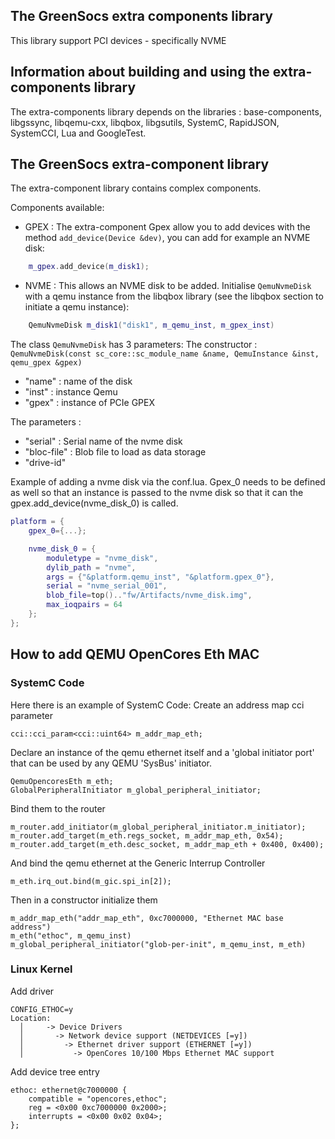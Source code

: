 
[//]: # (SECTION 0)
The GreenSocs extra components library
--------------------------------------

This library support PCI devices - specifically NVME

[//]: # (SECTION 10)
## Information about building and using the extra-components library
The extra-components library depends on the libraries : base-components, libgssync, libqemu-cxx, libqbox, libgsutils, SystemC, RapidJSON, SystemCCI, Lua and GoogleTest.

[//]: # (SECTION 50)
The GreenSocs extra-component library 
-------------------------------------

The extra-component library contains complex components. 

Components available:

 * GPEX : The extra-component Gpex allow you to add devices with the method `add_device(Device &dev)`, you can add for example an NVME disk:
```c++
    m_gpex.add_device(m_disk1);
```
 * NVME : This allows an NVME disk to be added. Initialise `QemuNvmeDisk` with a qemu instance from the libqbox library (see the libqbox section to initiate a qemu instance):

```c++
    QemuNvmeDisk m_disk1("disk1", m_qemu_inst, m_gpex_inst)
```
The class `QemuNvmeDisk` has 3 parameters:
The constructor : `QemuNvmeDisk(const sc_core::sc_module_name &name, QemuInstance &inst, qemu_gpex &gpex)`
- "name" : name of the disk
- "inst" : instance Qemu
- "gpex" : instance of PCIe GPEX

The parameters :
- "serial" : Serial name of the nvme disk
- "bloc-file" : Blob file to load as data storage
- "drive-id"

Example of adding a nvme disk via the conf.lua.  Gpex_0 needs to be defined as well so that an instance is passed to the nvme disk so that it can the gpex.add_device(nvme_disk_0) is called.

```lua
platform = {
    gpex_0={...};

    nvme_disk_0 = {
        moduletype = "nvme_disk",
        dylib_path = "nvme",
        args = {"&platform.qemu_inst", "&platform.gpex_0"},
        serial = "nvme_serial_001",
        blob_file=top().."fw/Artifacts/nvme_disk.img",
        max_ioqpairs = 64
    };
};
```

## How to add QEMU OpenCores Eth MAC
### SystemC Code
Here there is an example of SystemC Code:
Create an address map cci parameter
```
cci::cci_param<cci::uint64> m_addr_map_eth;
```

Declare an instance of the qemu ethernet itself and a 'global initiator port' that can be used by any QEMU 'SysBus' initiator.
```
QemuOpencoresEth m_eth;
GlobalPeripheralInitiator m_global_peripheral_initiator;
```

Bind them to the router
```
m_router.add_initiator(m_global_peripheral_initiator.m_initiator);
m_router.add_target(m_eth.regs_socket, m_addr_map_eth, 0x54);
m_router.add_target(m_eth.desc_socket, m_addr_map_eth + 0x400, 0x400);
```

And bind the qemu ethernet at the Generic Interrup Controller
```
m_eth.irq_out.bind(m_gic.spi_in[2]);
```

Then in a constructor initialize them
```
m_addr_map_eth("addr_map_eth", 0xc7000000, "Ethernet MAC base address")
m_eth("ethoc", m_qemu_inst)
m_global_peripheral_initiator("glob-per-init", m_qemu_inst, m_eth)
```

### Linux Kernel
Add driver
```
CONFIG_ETHOC=y
Location:
  │     -> Device Drivers
  │       -> Network device support (NETDEVICES [=y])
  │         -> Ethernet driver support (ETHERNET [=y])
  │           -> OpenCores 10/100 Mbps Ethernet MAC support
```
Add device tree entry
```
ethoc: ethernet@c7000000 {
    compatible = "opencores,ethoc";
    reg = <0x00 0xc7000000 0x2000>;
    interrupts = <0x00 0x02 0x04>;
};
```